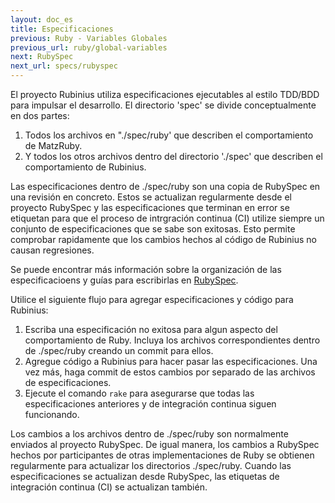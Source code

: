```yaml
---
layout: doc_es
title: Especificaciones
previous: Ruby - Variables Globales
previous_url: ruby/global-variables
next: RubySpec
next_url: specs/rubyspec
---
```


El proyecto Rubinius utiliza especificaciones ejecutables al estilo
TDD/BDD para impulsar el desarrollo. El directorio 'spec' se divide
conceptualmente en dos partes:

   1. Todos los archivos en "./spec/ruby' que describen el comportamiento de
      MatzRuby.
   2. Y todos los otros archivos dentro del directorio './spec' que
      describen el comportamiento de Rubinius.

Las especificaciones dentro de ./spec/ruby son una copia de RubySpec
en una revisión en concreto.  Estos se actualizan regularmente desde
el proyecto RubySpec y las especificaciones que terminan en error se
etiquetan para que el proceso de intrgración continua (CI) utilize
siempre un conjunto de especificaciones que se sabe son exitosas. Esto
permite comprobar rapidamente que los cambios hechos al código de
Rubinius no causan regresiones.

Se puede encontrar más información sobre la organización de las
especificacioens y guías para escribirlas en [RubySpec](http://rubyspec.org/).

Utilice el siguiente flujo para agregar especificaciones y código para Rubinius:

   1. Escriba una especificación no exitosa para algun aspecto del
      comportamiento de Ruby. Incluya los archivos correspondientes
      dentro de ./spec/ruby creando un commit para ellos.
   2. Agregue código a Rubinius para hacer pasar las especificaciones. Una vez
      más, haga commit de estos cambios por separado de las archivos
      de especificaciones.
   3. Ejecute el comando `rake` para asegurarse que todas las especificaciones
      anteriores y de integración continua siguen funcionando.

Los cambios a los archivos dentro de ./spec/ruby son normalmente
enviados al proyecto RubySpec. De igual manera, los cambios a RubySpec
hechos por participantes de otras implementaciones de Ruby se obtienen
regularmente para actualizar los directorios ./spec/ruby. Cuando las
especificaciones se actualizan desde RubySpec, las etiquetas de
integración continua (CI) se actualizan también.

